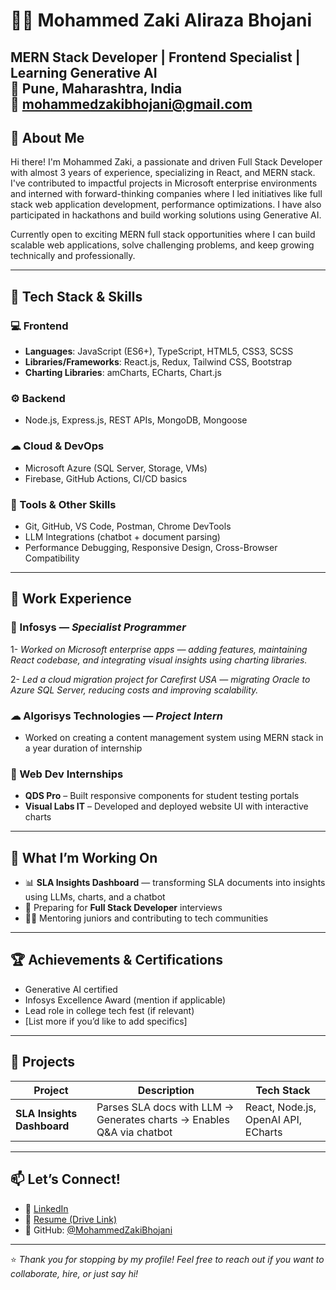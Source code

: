 # 👨‍💻 Mohammed Zaki Aliraza Bhojani

MERN Stack Developer | Frontend Specialist | Learning Generative AI  
📍 Pune, Maharashtra, India  
📧 mohammedzakibhojani@gmail.com  
---

## 👋 About Me

Hi there! I'm Mohammed Zaki, a passionate and driven Full Stack Developer with almost 3 years of experience, specializing in React, and MERN stack. I've contributed to impactful projects in Microsoft enterprise environments and interned with forward-thinking companies where I led initiatives like full stack web application development, performance optimizations. I have also participated in hackathons and build working solutions using Generative AI.

Currently open to exciting MERN full stack opportunities where I can build scalable web applications, solve challenging problems, and keep growing technically and professionally.

---

## 🚀 Tech Stack & Skills

### 💻 Frontend
- **Languages**: JavaScript (ES6+), TypeScript, HTML5, CSS3, SCSS
- **Libraries/Frameworks**: React.js, Redux, Tailwind CSS, Bootstrap
- **Charting Libraries**: amCharts, ECharts, Chart.js

### ⚙ Backend
- Node.js, Express.js, REST APIs, MongoDB, Mongoose

### ☁ Cloud & DevOps
- Microsoft Azure (SQL Server, Storage, VMs)
- Firebase, GitHub Actions, CI/CD basics

### 🔧 Tools & Other Skills
- Git, GitHub, VS Code, Postman, Chrome DevTools
- LLM Integrations (chatbot + document parsing)
- Performance Debugging, Responsive Design, Cross-Browser Compatibility

---

## 💼 Work Experience

### 🏢 Infosys — *Specialist Programmer*
1- *Worked on Microsoft enterprise apps — adding features, maintaining React codebase, and integrating visual insights using charting libraries.*

2- *Led a cloud migration project for Carefirst USA — migrating Oracle to Azure SQL Server, reducing costs and improving scalability.*

### ☁ Algorisys Technologies — *Project Intern*
- Worked on creating a content management system using MERN stack in a year duration of internship

### 🧪 Web Dev Internships
- **QDS Pro** – Built responsive components for student testing portals
- **Visual Labs IT** – Developed and deployed website UI with interactive charts

---

## 🧠 What I’m Working On

- 📊 **SLA Insights Dashboard**  — transforming SLA documents into insights using LLMs, charts, and a chatbot
- 🎯 Preparing for **Full Stack Developer** interviews
- 👨‍🏫 Mentoring juniors and contributing to tech communities

---

## 🏆 Achievements & Certifications

- Generative AI certified
- Infosys Excellence Award (mention if applicable)
- Lead role in college tech fest (if relevant)
- [List more if you’d like to add specifics]

---

## 📌 Projects

| Project | Description | Tech Stack |
|--------|-------------|------------|
| **SLA Insights Dashboard** | Parses SLA docs with LLM → Generates charts → Enables Q&A via chatbot | React, Node.js, OpenAI API, ECharts |
---

## 📫 Let’s Connect!

- 💼 [LinkedIn](https://www.linkedin.com/in/mohammed-zaki-bhojani)
- 📝 [Resume (Drive Link)](https://your-resume-link.com)
- 🐙 GitHub: [@MohammedZakiBhojani](https://github.com/mzb2599)

---

⭐ *Thank you for stopping by my profile! Feel free to reach out if you want to collaborate, hire, or just say hi!*

